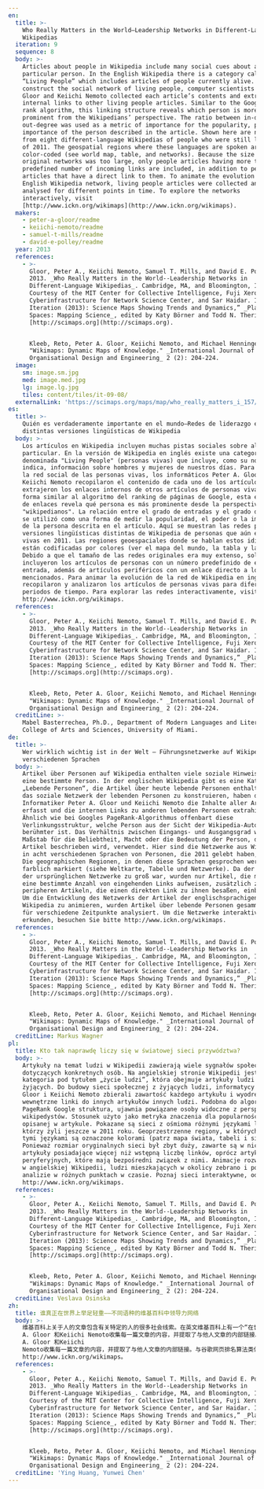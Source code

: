 ```yaml
---
en:
  title: >-
    Who Really Matters in the World—Leadership Networks in Different-Language
    Wikipedias
  iteration: 9
  sequence: 8
  body: >-
    Articles about people in Wikipedia include many social cues about a
    particular person. In the English Wikipedia there is a category called
    “Living People” which includes articles of people currently alive. To
    construct the social network of living people, computer scientists Peter A.
    Gloor and Keiichi Nemoto collected each article’s contents and extracted the
    internal links to other living people articles. Similar to the Google page
    rank algorithm, this linking structure reveals which person is more
    prominent from the Wikipedians’ perspective. The ratio between in-degree and
    out-degree was used as a metric of importance for the popularity, power, or
    importance of the person described in the article. Shown here are networks
    from eight different-language Wikipedias of people who were still living as
    of 2011. The geospatial regions where these languages are spoken are
    color-coded (see world map, table, and networks). Because the size of the
    original networks was too large, only people articles having more than a
    predefined number of incoming links are included, in addition to peripheral
    articles that have a direct link to them. To animate the evolution of the
    English Wikipedia network, living people articles were collected and
    analysed for different points in time. To explore the networks
    interactively, visit
    [http://www.ickn.org/wikimaps](http://www.ickn.org/wikimaps).
  makers:
    - peter-a-gloor/readme
    - keiichi-nemoto/readme
    - samuel-t-mills/readme
    - david-e-polley/readme
  year: 2013
  references:
    - >-
      Gloor, Peter A., Keiichi Nemoto, Samuel T. Mills, and David E. Polley.
      2013. _Who Really Matters in the World--Leadership Networks in
      Different-Language Wikipedias_. Cambridge, MA, and Bloomington, IN.
      Courtesy of the MIT Center for Collective Intelligence, Fuji Xerox, the
      Cyberinfrastructure for Network Science Center, and Sar Haidar. In “9th
      Iteration (2013): Science Maps Showing Trends and Dynamics,” _Places &
      Spaces: Mapping Science_, edited by Katy Börner and Todd N. Theriault.
      [http://scimaps.org](http://scimaps.org).


      Kleeb, Reto, Peter A. Gloor, Keiichi Nemoto, and Michael Henninger. 2012.
      "Wikimaps: Dynamic Maps of Knowledge." _International Journal of
      Organisational Design and Engineering_ 2 (2): 204-224.
  image:
    sm: image.sm.jpg
    med: image.med.jpg
    lg: image.lg.jpg
    tiles: content/tiles/it-09-08/
  externalLink: 'https://scimaps.org/maps/map/who_really_matters_i_157/detail'
es:
  title: >-
    Quién es verdaderamente importante en el mundo—Redes de liderazgo en las
    distintas versiones lingüísticas de Wikipedia
  body: >-
    Los artículos en Wikipedia incluyen muchas pistas sociales sobre alguien en
    particular. En la versión de Wikipedia en inglés existe una categoría
    denominada "Living People" (personas vivas) que incluye, como su nombre lo
    indica, información sobre hombres y mujeres de nuestros días. Para construir
    la red social de las personas vivas, los informáticos Peter A. Gloor y
    Keiichi Nemoto recopilaron el contenido de cada uno de los artículos y
    extrajeron los enlaces internos de otros artículos de personas vivas. De
    forma similar al algoritmo del ranking de páginas de Google, esta estructura
    de enlaces revela qué persona es más prominente desde la perspectiva de los
    "wikipedianos". La relación entre el grado de entradas y el grado de salidas
    se utilizó como una forma de medir la popularidad, el poder o la importancia
    de la persona descrita en el artículo. Aquí se muestran las redes para ocho
    versiones lingüísticas distintas de Wikipedia de personas que aún estaban
    vivas en 2011. Las regiones geoespaciales donde se hablan estos idiomas
    están codificadas por colores (ver el mapa del mundo, la tabla y las redes).
    Debido a que el tamaño de las redes originales era muy extenso, solo se
    incluyeron los artículos de personas con un número predefinido de enlaces de
    entrada, además de artículos periféricos con un enlace directo a los
    mencionados. Para animar la evolución de la red de Wikipedia en inglés, se
    recopilaron y analizaron los artículos de personas vivas para diferentes
    periodos de tiempo. Para explorar las redes interactivamente, visite
    http://www.ickn.org/wikimaps.
  references:
    - >-
      Gloor, Peter A., Keiichi Nemoto, Samuel T. Mills, and David E. Polley.
      2013. _Who Really Matters in the World--Leadership Networks in
      Different-Language Wikipedias_. Cambridge, MA, and Bloomington, IN.
      Courtesy of the MIT Center for Collective Intelligence, Fuji Xerox, the
      Cyberinfrastructure for Network Science Center, and Sar Haidar. In “9th
      Iteration (2013): Science Maps Showing Trends and Dynamics,” _Places &
      Spaces: Mapping Science_, edited by Katy Börner and Todd N. Theriault.
      [http://scimaps.org](http://scimaps.org).


      Kleeb, Reto, Peter A. Gloor, Keiichi Nemoto, and Michael Henninger. 2012.
      "Wikimaps: Dynamic Maps of Knowledge." _International Journal of
      Organisational Design and Engineering_ 2 (2): 204-224.
  creditLine: >-
    Mabel Basterrechea, Ph.D., Department of Modern Languages and Literatures,
    College of Arts and Sciences, University of Miami.
de:
  title: >-
    Wer wirklich wichtig ist in der Welt – Führungsnetzwerke auf Wikipedia in
    verschiedenen Sprachen
  body: >-
    Artikel über Personen auf Wikipedia enthalten viele soziale Hinweise über
    eine bestimmte Person. In der englischen Wikipedia gibt es eine Kategorie
    „Lebende Personen“, die Artikel über heute lebende Personen enthalten. Um
    das soziale Netzwerk der lebenden Personen zu konstruieren, haben die
    Informatiker Peter A. Gloor und Keiichi Nemoto die Inhalte aller Artikel
    erfasst und die internen Links zu anderen lebenden Personen extrahiert.
    Ähnlich wie bei Googles PageRank-Algorithmus offenbart diese
    Verlinkungsstruktur, welche Person aus der Sicht der Wikipedia-Autoren
    berühmter ist. Das Verhältnis zwischen Eingangs- und Ausgangsgrad wurde als
    Maßstab für die Beliebtheit, Macht oder die Bedeutung der Person, die im
    Artikel beschrieben wird, verwendet. Hier sind die Netzwerke aus Wikipedia
    in acht verschiedenen Sprachen von Personen, die 2011 gelebt haben, gezeigt.
    Die geographischen Regionen, in denen diese Sprachen gesprochen werden, sind
    farblich markiert (siehe Weltkarte, Tabelle und Netzwerke). Da der Umfang
    der ursprünglichen Netzwerke zu groß war, wurden nur Artikel, die mehr als
    eine bestimmte Anzahl von eingehenden Links aufweisen, zusätzlich zu
    peripheren Artikeln, die einen direkten Link zu ihnen besaßen, einbezogen.
    Um die Entwicklung des Netzwerks der Artikel der englischsprachigen
    Wikipedia zu animieren, wurden Artikel über lebende Personen gesammelt und
    für verschiedene Zeitpunkte analysiert. Um die Netzwerke interaktiv zu
    erkunden, besuchen Sie bitte http://www.ickn.org/wikimaps.
  references:
    - >-
      Gloor, Peter A., Keiichi Nemoto, Samuel T. Mills, and David E. Polley.
      2013. _Who Really Matters in the World--Leadership Networks in
      Different-Language Wikipedias_. Cambridge, MA, and Bloomington, IN.
      Courtesy of the MIT Center for Collective Intelligence, Fuji Xerox, the
      Cyberinfrastructure for Network Science Center, and Sar Haidar. In “9th
      Iteration (2013): Science Maps Showing Trends and Dynamics,” _Places &
      Spaces: Mapping Science_, edited by Katy Börner and Todd N. Theriault.
      [http://scimaps.org](http://scimaps.org).


      Kleeb, Reto, Peter A. Gloor, Keiichi Nemoto, and Michael Henninger. 2012.
      "Wikimaps: Dynamic Maps of Knowledge." _International Journal of
      Organisational Design and Engineering_ 2 (2): 204-224.
  creditLine: Markus Wagner
pl:
  title: Kto tak naprawdę liczy się w światowej sieci przywództwa?
  body: >-
    Artykuły na temat ludzi w Wikipedii zawierają wiele sygnałów społecznych
    dotyczących konkretnych osób. Na angielskiej stronie Wikipedii jest
    kategoria pod tytułem „życie ludzi”, która obejmuje artykuły ludzi obecnie
    żyjących. Do budowy sieci społecznej z żyjących ludzi, informatycy Peter A.
    Gloor i Keiichi Nemoto zbierali zawartość każdego artykułu i wyodrębniali
    wewnętrzne linki do innych artykułów innych ludzi. Podobna do algorytmu
    PageRank Google struktura, ujawnia powiązane osoby widoczne z perspektywy
    wikipedystów. Stosunek użyto jako metryka znaczenia dla popularności osoby
    opisanej w artykule. Pokazane są sieci z ośmioma różnymi językami ludzi,
    którzy żyli jeszcze w 2011 roku. Geoprzestrzenne regiony, w których mówi się
    tymi językami są oznaczone kolorami (patrz mapa świata, tabeli i sieci).
    Ponieważ rozmiar oryginalnych sieci był zbyt duży, zawarte są w nich tylko
    artykuły posiadające więcej niż wstępną liczbę linków, oprócz artykułów
    peryferyjnych, które mają bezpośredni związek z nimi. Animacje rozwoju sieci
    w angielskiej Wikipedii, ludzi mieszkających w okolicy zebrano i poddano
    analizie w różnych punktach w czasie. Poznaj sieci interaktywne, odwiedź
    http://www.ickn.org/wikimaps.
  references:
    - >-
      Gloor, Peter A., Keiichi Nemoto, Samuel T. Mills, and David E. Polley.
      2013. _Who Really Matters in the World--Leadership Networks in
      Different-Language Wikipedias_. Cambridge, MA, and Bloomington, IN.
      Courtesy of the MIT Center for Collective Intelligence, Fuji Xerox, the
      Cyberinfrastructure for Network Science Center, and Sar Haidar. In “9th
      Iteration (2013): Science Maps Showing Trends and Dynamics,” _Places &
      Spaces: Mapping Science_, edited by Katy Börner and Todd N. Theriault.
      [http://scimaps.org](http://scimaps.org).


      Kleeb, Reto, Peter A. Gloor, Keiichi Nemoto, and Michael Henninger. 2012.
      "Wikimaps: Dynamic Maps of Knowledge." _International Journal of
      Organisational Design and Engineering_ 2 (2): 204-224.
  creditLine: Veslava Osinska
zh:
  title: 谁真正在世界上举足轻重——不同语种的维基百科中领导力网络
  body: >-
    维基百科上关于人的文章包含有关特定的人的很多社会线索。在英文维基百科上有一个“在世的人”的分类，它包含那些如今依然健在的人的文章。为了构建这些人的社交网络，计算机科学家Peter
    A. Gloor 和Keiichi Nemoto收集每一篇文章的内容，并提取了与他人文章的内部链接。为了构建这些人的社交网络，计算机科学家Peter
    A. Gloor 和Keiichi
    Nemoto收集每一篇文章的内容，并提取了与他人文章的内部链接。与谷歌网页排名算法类似，这种链接结构从维基百科的角度揭示了哪些人的表现更为突出，用入度与出度的比率来衡量文章中所描述人的受欢迎程度、权力大小以及重要性。这里展示了从八种不同语种的维基百科中提取出来的那些在2011年仍健在的人们的网络情况，不同语言的地理区域都依照颜色进行了编码（参见世界地图、表格和网络）。由于初始的网络规模过于庞大，除了那些有外链文章与其直接相连的文章外，只有链入的链接地址达到预设数值的文章才会被包含进来。为了动态获得英文维基百科网络的演化情况，这些人的相关文章会在不同的时间点上被及时地搜集和分析。想要切身探索这些网络，请访问
    http://www.ickn.org/wikimaps。
  references:
    - >-
      Gloor, Peter A., Keiichi Nemoto, Samuel T. Mills, and David E. Polley.
      2013. _Who Really Matters in the World--Leadership Networks in
      Different-Language Wikipedias_. Cambridge, MA, and Bloomington, IN.
      Courtesy of the MIT Center for Collective Intelligence, Fuji Xerox, the
      Cyberinfrastructure for Network Science Center, and Sar Haidar. In “9th
      Iteration (2013): Science Maps Showing Trends and Dynamics,” _Places &
      Spaces: Mapping Science_, edited by Katy Börner and Todd N. Theriault.
      [http://scimaps.org](http://scimaps.org).


      Kleeb, Reto, Peter A. Gloor, Keiichi Nemoto, and Michael Henninger. 2012.
      "Wikimaps: Dynamic Maps of Knowledge." _International Journal of
      Organisational Design and Engineering_ 2 (2): 204-224.
  creditLine: 'Ying Huang, Yunwei Chen'
---
```

